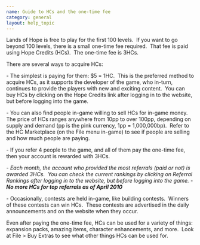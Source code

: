 ```yaml
---
name: Guide to HCs and the one-time fee
category: general
layout: help_topic
---
```

Lands of Hope is free to play for the first 100 levels.  If you want to go beyond 100 levels, there is a small one-time fee required.  That fee is paid using Hope Credits (HCs).  The one-time fee is 3HCs. 

There are several ways to acquire HCs:  
  
\- The simplest is paying for them: $5 = 1HC.  This is the preferred method to acquire HCs, as it supports the developer of the game, who in-turn, continues to provide the players with new and exciting content.  You can buy HCs by clicking on the Hope Credits link after logging in to the website, but before logging into the game.  
  
\- You can also find people in-game willing to sell HCs for in-game money.  The price of HCs ranges anywhere from 10pp to over 100pp, depending on supply and demand (pp is the pink currency, 1pp = 1,000,000bp).  Refer to the HC Marketplace (on the File menu in-game) to see if people are selling and how much people are paying.  
  
\- If you refer 4 people to the game, and all of them pay the one-time fee, then your account is rewarded with 3HCs.  
  
_\- Each month, the account who provided the most referrals (paid or not) is awarded 3HCs.  You can check the current rankings by clicking on Referral Rankings after logging in to the website, but before logging into the game. - **No more HCs for top referrals as of April 2010**_  
  
\- Occasionally, contests are held in-game, like building contests.  Winners of these contests can win HCs.  These contests are advertised in the daily announcements and on the website when they occur.  
  
  
Even after paying the one-time fee, HCs can be used for a variety of things: expansion packs, amazing items, character enhancements, and more.  Look at File > Buy Extras to see what other things HCs can be used for.